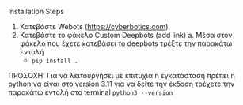 Installation Steps
1. Κατεβάστε Webots  (https://cyberbotics.com)
2. Κατεβάστε το φάκελο Custom Deepbots (add link)
   a. Μέσα στον φάκελο που έχετε κατεβάσει το deepbots τρέξτε την παρακάτω εντολή
   * ```pip install .```

ΠΡΟΣΟΧΗ: Για να λειτουργήσει με επιτυχία η εγκατάσταση πρέπει η python να είναι στο version 3.11
για να δείτε την έκδοση τρέχετε την παρακάτω εντολή στο terminal
```python3 --version```
